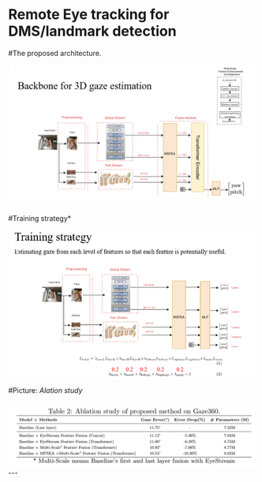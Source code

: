 # Remote Eye tracking for DMS/landmark detection
#The proposed architecture.

<div align=center>  <img src="img/DGMnet.png" alt="Teaser" width="500" align="bottom" /> </div>

#Training strategy*

<div align=center>  <img src="img/training_strategy.png" alt="Teaser" width="500" align="bottom" /> </div>

#Picture: *Alation study*

<div align=center>  <img src="img/ablation.png" alt="Teaser" width="500" align="bottom" /> </div>
---
